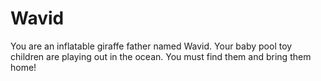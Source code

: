# Wavid

You are an inflatable giraffe father named Wavid. Your baby pool toy children are playing out in the ocean. You must find them and bring them home!